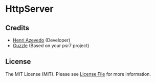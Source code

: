 # HttpServer


## Credits

- [Henri Azevedo](https://github.com/hnrazevedo) (Developer)
- [Guzzle](https://github.com/guzzle/psr7) (Based on your psr7 project)

## License

The MIT License (MIT). Please see [License File](https://github.com/hnrazevedo/HttpServer/blob/master/LICENSE) for more information.
